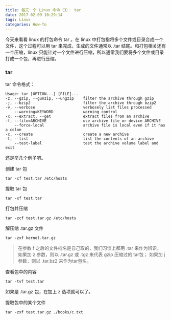```yaml
---
title: 每天一个 Linux 命令（3）： tar
date: 2017-02-09 10:29:14
tags: Linux
categories: How-To
---
```


今天来看看 linux 的打包命令 tar 。在 linux 中打包指将多个文件或目录合成一个文件，这个过程可以用 tar 来完成，生成的文件通常以 .tar 结尾。和打包相关还有一个压缩，linux 只能针对一个文件进行压缩，所以通常我们要将多个文件或目录打成一个包，再进行压缩。
<!-- more -->
### tar
tar 命令格式：
```shell
Usage: tar [OPTION...] [FILE]...
-z, --gzip, --gunzip, --ungzip    filter the archive through gzip
-j, --bzip2                       filter the archive through bzip2
-v, --verbose                     verbosely list files processed
    --warning=KEYWORD             warning control
-x, --extract, --get              extract files from an archive
-f, --file=ARCHIVE                use archive file or device ARCHIVE
    --force-local                 archive file is local even if it has a colon
-c, --create                      create a new archive
-t, --list                        list the contents of an archive
    --test-label                  test the archive volume label and exit

```

还是举几个例子吧。

创建 tar 包
```
tar -cf test.tar /etc/hosts
```
提取 tar 包
```
tar -xf test.tar
```
打包并压缩
```
tar -zcf test.tar.gz /etc/hosts
```

解压缩 .tar.gz 文件
```
tar -zxf kernel.tar.gz
```

>在参数 f 之后的文件档名是自己取的，我们习惯上都用 .tar 来作为辨识。 如果加 z 参数，则以 .tar.gz 或 .tgz 来代表 gzip 压缩过的 tar包； 如果加 j 参数，则以 .tar.bz2 来作为tar包名。

查看包中的内容
```
tar -tvf test.tar
```
如果是 .tar.gz 包，在加上 z 选项就可以了。

提取包中的某个文件
```
tar -zxf test.tar.gz ./books/c.txt
```
